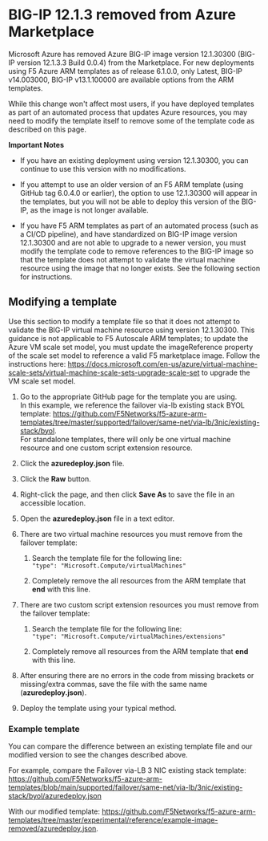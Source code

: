 # BIG-IP 12.1.3 removed from Azure Marketplace 

Microsoft Azure has removed Azure BIG-IP image version 12.1.30300 (BIG-IP version 12.1.3.3 Build 0.0.4) from the Marketplace.  For new deployments using F5 Azure ARM templates as of release 6.1.0.0, only Latest, BIG-IP v14.003000, BIG-IP v13.1.100000 are available options from the ARM templates. 

While this change won't affect most users, if you have deployed templates as part of an automated process that updates Azure resources, you may need to modify the template itself to remove some of the template code as described on this page.

**Important Notes**

  - If you have an existing deployment using version 12.1.30300, you can continue to use this version with no modifications.  

  - If you attempt to use an older version of an F5 ARM template (using GitHub tag 6.0.4.0 or earlier), the option to use 12.1.30300 will appear in the templates, but you will not be able to deploy this version of the BIG-IP, as the image is not longer available.  

  - If you have F5 ARM templates as part of an automated process (such as a CI/CD pipeline), and have standardized on BIG-IP image version 12.1.30300 and are not able to upgrade to a newer version, you must modify the template code to remove references to the BIG-IP image so that the template does not attempt to validate the virtual machine resource using the image that no longer exists.  See the following section for instructions.


## Modifying a template

Use this section to modify a template file so that it does not attempt to validate the BIG-IP virtual machine resource using version 12.1.30300.  This guidance is not applicable to F5 Autoscale ARM templates; to update the Azure VM scale set model, you must update the imageReference property of the scale set model to reference a valid F5 marketplace image.  Follow the instructions here:  https://docs.microsoft.com/en-us/azure/virtual-machine-scale-sets/virtual-machine-scale-sets-upgrade-scale-set to upgrade the VM scale set model.

  1. Go to the appropriate GitHub page for the template you are using.   
  In this example, we reference the failover via-lb existing stack BYOL template: https://github.com/F5Networks/f5-azure-arm-templates/tree/master/supported/failover/same-net/via-lb/3nic/existing-stack/byol.  
  For standalone templates, there will only be one virtual machine resource and one custom script extension resource.

  2. Click the **azuredeploy.json** file.

  3. Click the **Raw** button.

  4. Right-click the page, and then click **Save As** to save the file in an accessible location.

  5. Open the **azuredeploy.json** file in a text editor.

  6. There are two virtual machine resources you must remove from the failover template:  
  
     1. Search the template file for the following line:   
      ```"type": "Microsoft.Compute/virtualMachines"```
    
     2. Completely remove the all resources from the ARM template that **end** with this line.  

  7. There are two custom script extension resources you must remove from the failover template:  
     
     1. Search the template file for the following line:   
      ```"type": "Microsoft.Compute/virtualMachines/extensions"```
    
     2. Completely remove all resources from the ARM template that **end** with this line.  

  8.  After ensuring there are no errors in the code from missing brackets or missing/extra commas, save the file with the same name (**azuredeploy.json**). 

  9.  Deploy the template using your typical method.


### Example template

You can compare the difference between an existing template file and our modified version to see the changes described above.

For example, compare the Failover via-LB 3 NIC existing stack template: https://github.com/F5Networks/f5-azure-arm-templates/blob/main/supported/failover/same-net/via-lb/3nic/existing-stack/byol/azuredeploy.json

With our modified template: https://github.com/F5Networks/f5-azure-arm-templates/tree/master/experimental/reference/example-image-removed/azuredeploy.json.


